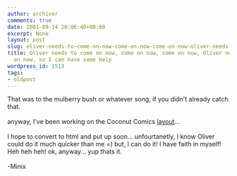 ```yaml
---
author: archiver
comments: true
date: 2001-09-14 20:06:40+00:00
excerpt: None
layout: post
slug: oliver-needs-to-come-on-now-come-on-now-come-on-now-oliver-needs-to-come-on-now-so-i-can-have-some-help
title: Oliver needs to come on now, come on now, come on now, Oliver needs to come
  on now, so I can have some help
wordpress_id: 1513
tags:
- oldpost
---
```


That was to the mulberry bush or whatever song, if you didn't already catch that.<br /><br />anyway, I've been working on the Coconut Comics <a href = "http://www.oliverweb.com/newsimages/layout.gif">layout</a>...<br /><br />I hope to convert to html and put up soon... unfourtanetly, I know Oliver could do it much quicker than me =) but, I can do it!  I have faith in myself! Heh heh heh!  ok, anyway... yup thats it.<br /><br />-Minix